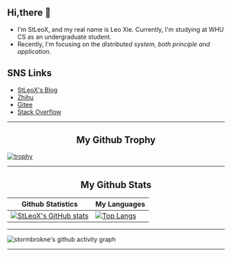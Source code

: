 ## Hi,there 👋
- I'm StLeoX, and my real name is Leo Xie. Currently, I'm studying at WHU CS as an undergraduate student.  
- Recently, I'm focusing on the _distributed system, both principle and application_.  

## SNS Links
- [StLeoX's Blog](https://stleox.github.io/)
- [Zhihu](https://www.zhihu.com/people/stleox)
- [Gitee](https://gitee.com/stleox)
- [Stack Overflow](https://stackoverflow.com/users/13881588/st-leo-x)

<hr>

<p align="center">
  <h2 align="center">My Github Trophy</h2>
</p>

[![trophy](https://github-profile-trophy.vercel.app/?username=stleox&margin-w=40&margin-h=40)](https://github.com/stleox)

<hr>

<p align="center">
 <h2 align="center">My Github Stats</h2>

| Github Statistics                                                                                           | My Languages                                                                                                                 |
| ----------------------------------------------------------------------------------------------------------- | --------------------------------------------------------------------------------------------------------------------------- |
|[![StLeoX's GitHub stats](https://github-readme-stats.vercel.app/api?username=StLeoX&show_icons=true&theme=dracula)](https://github.com/anuraghazra/github-readme-stats)|[![Top Langs](https://github-readme-stats.vercel.app/api/top-langs/?username=StLeoX&layout=compact)](https://github.com/anuraghazra/github-readme-stats)|

<hr>

![stormbrokne's github activity graph](https://activity-graph.herokuapp.com/graph?username=stleox&bg_color=ffffff&color=708090&line=00bfff&point=24292e&area_color=87cefa&area=true&hide_border=true)

<hr>
